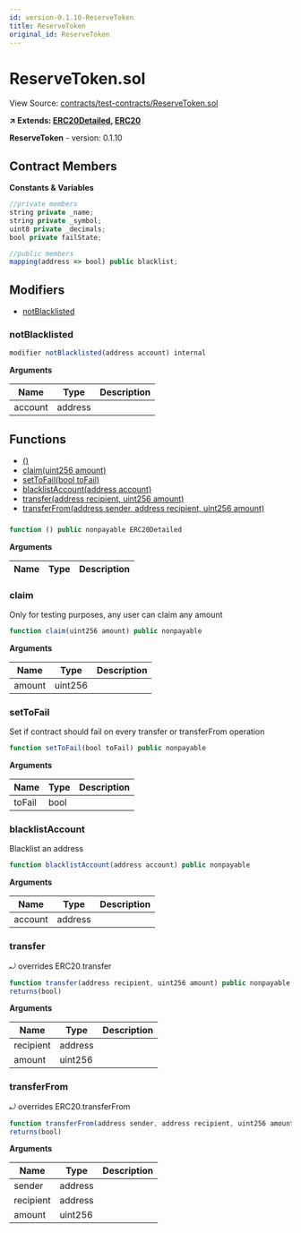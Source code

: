 ```yaml
---
id: version-0.1.10-ReserveToken
title: ReserveToken
original_id: ReserveToken
---
```


# ReserveToken.sol

View Source: [contracts/test-contracts/ReserveToken.sol](../../contracts/test-contracts/ReserveToken.sol)

**↗ Extends: [ERC20Detailed](ERC20Detailed.md), [ERC20](ERC20.md)**

**ReserveToken** - version: 0.1.10

## Contract Members
**Constants & Variables**

```js
//private members
string private _name;
string private _symbol;
uint8 private _decimals;
bool private failState;

//public members
mapping(address => bool) public blacklist;

```

## Modifiers

- [notBlacklisted](#notblacklisted)

### notBlacklisted

```js
modifier notBlacklisted(address account) internal
```

**Arguments**

| Name        | Type           | Description  |
| ------------- |------------- | -----|
| account | address |  | 

## Functions

- [()](#)
- [claim(uint256 amount)](#claim)
- [setToFail(bool toFail)](#settofail)
- [blacklistAccount(address account)](#blacklistaccount)
- [transfer(address recipient, uint256 amount)](#transfer)
- [transferFrom(address sender, address recipient, uint256 amount)](#transferfrom)

### 

```js
function () public nonpayable ERC20Detailed 
```

**Arguments**

| Name        | Type           | Description  |
| ------------- |------------- | -----|

### claim

Only for testing purposes, any user can claim any amount

```js
function claim(uint256 amount) public nonpayable
```

**Arguments**

| Name        | Type           | Description  |
| ------------- |------------- | -----|
| amount | uint256 |  | 

### setToFail

Set if contract should fail on every transfer or transferFrom operation

```js
function setToFail(bool toFail) public nonpayable
```

**Arguments**

| Name        | Type           | Description  |
| ------------- |------------- | -----|
| toFail | bool |  | 

### blacklistAccount

Blacklist an address

```js
function blacklistAccount(address account) public nonpayable
```

**Arguments**

| Name        | Type           | Description  |
| ------------- |------------- | -----|
| account | address |  | 

### transfer

⤾ overrides ERC20.transfer

```js
function transfer(address recipient, uint256 amount) public nonpayable notBlacklisted notBlacklisted 
returns(bool)
```

**Arguments**

| Name        | Type           | Description  |
| ------------- |------------- | -----|
| recipient | address |  | 
| amount | uint256 |  | 

### transferFrom

⤾ overrides ERC20.transferFrom

```js
function transferFrom(address sender, address recipient, uint256 amount) public nonpayable notBlacklisted notBlacklisted notBlacklisted 
returns(bool)
```

**Arguments**

| Name        | Type           | Description  |
| ------------- |------------- | -----|
| sender | address |  | 
| recipient | address |  | 
| amount | uint256 |  | 

